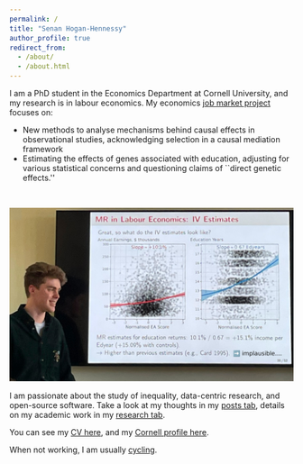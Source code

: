 ```yaml
---
permalink: /
title: "Senan Hogan-Hennessy"
author_profile: true
redirect_from: 
  - /about/
  - /about.html
---
```


I am a PhD student in the Economics Department at Cornell University, and my research is in labour economics.
My economics [job market project](https://shoganhennessy.github.io/research/) focuses on:

- New methods to analyse mechanisms behind causal effects in observational studies, acknowledging selection in a causal mediation framework
- Estimating the effects of genes associated with education, adjusting for various statistical concerns and questioning claims of ``direct genetic effects.''

<br>

<p style="text-align:center;">
  <img src="../images/presentation-2024.jpg"
    width="600">
</p>

I am passionate about the study of inequality, data-centric research, and open-source software.
Take a look at my thoughts in my [posts tab](https://shoganhennessy.github.io/year-archive/), details on my academic work in my [research tab](https://shoganhennessy.github.io/research/).

You can see my [CV here](https://shoganhennessy.github.io/files/cv/cv-shoganhennessy.pdf), and my [Cornell profile here](https://economics.cornell.edu/senan-hogan-hennessy).

When not working, I am usually [cycling](https://shoganhennessy.github.io/cycling/).
